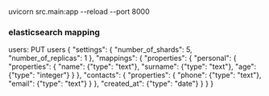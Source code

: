 uvicorn src.main:app --reload --port 8000

### elasticsearch mapping
users: 
PUT users 
{
  "settings": {
    "number_of_shards": 5,
    "number_of_replicas": 1
  },
  "mappings": {
    "properties": {
      "personal": {
        "properties": {
          "name": {"type": "text"},
          "surname": {"type": "text"},
          "age": {"type": "integer"}
        }
      },
      "contacts": {
        "properties": {
          "phone": {"type": "text"},
          "email": {"type": "text"}
        }
      },
      "created_at": {"type": "date"}
    }
  }
} 